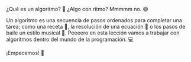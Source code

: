 ¿Qué es un algoritmo? :eyes: ¿Algo con ritmo? Mmmmm no. :sweat_smile:

Un algoritmo es una secuencia de pasos ordenados para completar una tarea; como una receta :stew:, la resolución de una ecuación :memo: o los pasos de baile un estilo musical :dancer:. Peeeero en esta lección vamos a trabajar con algoritmos dentro del mundo de la programación. :computer:

¡Empecemos! :muscle: